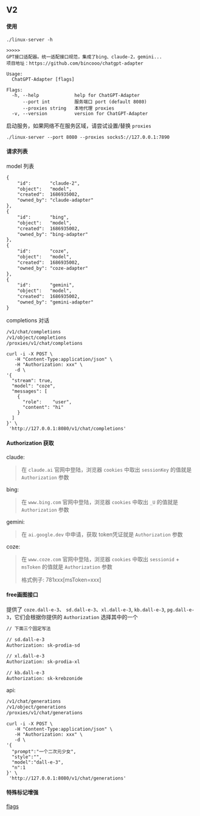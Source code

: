 ## V2

#### 使用
```
./linux-server -h

>>>>>
GPT接口适配器。统一适配接口规范，集成了bing、claude-2，gemini...
项目地址：https://github.com/bincooo/chatgpt-adapter

Usage:
  ChatGPT-Adapter [flags]

Flags:
  -h, --help             help for ChatGPT-Adapter
      --port int         服务端口 port (default 8080)
      --proxies string   本地代理 proxies
  -v, --version          version for ChatGPT-Adapter
```


启动服务，如果网络不在服务区域，请尝试设置/替换 `proxies`

```
./linux-server --port 8080 --proxies socks5://127.0.0.1:7890
```

#### 请求列表

model 列表
```txt
{
    "id":       "claude-2",
    "object":   "model",
    "created":  1686935002,
    "owned_by": "claude-adapter"
},
{
    "id":       "bing",
    "object":   "model",
    "created":  1686935002,
    "owned_by": "bing-adapter"
},
{
    "id":       "coze",
    "object":   "model",
    "created":  1686935002,
    "owned_by": "coze-adapter"
},
{
    "id":       "gemini",
    "object":   "model",
    "created":  1686935002,
    "owned_by": "gemini-adapter"
}
```

completions 对话
```txt
/v1/chat/completions
/v1/object/completions
/proxies/v1/chat/completions
```

```curl
curl -i -X POST \
   -H "Content-Type:application/json" \
   -H "Authorization: xxx" \
   -d \
'{
  "stream": true,
  "model": "coze",
  "messages": [
    {
      "role":    "user",
      "content": "hi"
    }
  ]
}' \
 'http://127.0.0.1:8080/v1/chat/completions'
```


#### Authorization 获取

claude:
> 在 `claude.ai` 官网中登陆，浏览器 `cookies` 中取出 `sessionKey` 的值就是 `Authorization` 参数

bing:
> 在 `www.bing.com` 官网中登陆，浏览器 `cookies` 中取出 `_U` 的值就是 `Authorization` 参数

gemini:
> 在 `ai.google.dev` 中申请，获取 token凭证就是 `Authorization` 参数

coze:
> 在 `www.coze.com` 官网中登陆，浏览器 `cookies` 中取出 `sessionid` + `msToken` 的值就是 `Authorization` 参数
> 
> 格式例子:
> 781xxx[msToken=xxx]


#### free画图接口

提供了 `coze.dall-e-3`、 `sd.dall-e-3`、`xl.dall-e-3`, `kb.dall-e-3`, `pg.dall-e-3`，它们会根据你提供的 `Authorization` 选择其中的一个

```txt
// 下面三个固定写法

// sd.dall-e-3
Authorization: sk-prodia-sd

// xl.dall-e-3
Authorization: sk-prodia-xl

// kb.dall-e-3
Authorization: sk-krebzonide
```

api:

```txt
/v1/chat/generations
/v1/object/generations
/proxies/v1/chat/generations
```

```curl
curl -i -X POST \
   -H "Content-Type:application/json" \
   -H "Authorization: xxx" \
   -d \
'{
  "prompt":"一个二次元少女",
  "style":"",
  "model":"dall-e-3",
  "n":1
}' \
 'http://127.0.0.1:8080/v1/chat/generations'
```

#### 特殊标记增强

[flags](flags.md)